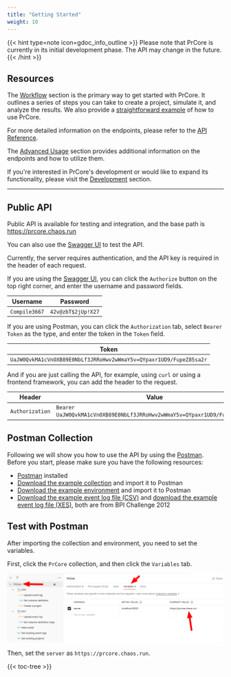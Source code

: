 ```yaml
---
title: "Getting Started"
weight: 10
---
```


{{< hint type=note icon=gdoc_info_outline >}}
Please note that PrCore is currently in its initial development phase. The API may change in the future.
{{< /hint >}}

## Resources

The [Workflow](../../workflow) section is the primary way to get started with PrCore. It outlines a series of steps you can take to create a project, simulate it, and analyze the results. We also provide a [straightforward example](/workflow/workflow-example/) of how to use PrCore.

For more detailed information on the endpoints, please refer to the [API Reference](https://prcore.chaos.run/docs).

The [Advanced Usage](../../advanced-usage) section provides additional information on the endpoints and how to utilize them.

If you're interested in PrCore's development or would like to expand its functionality, please visit the [Development](../../development) section.

---

## Public API

Public API is available for testing and integration, and the base path is https://prcore.chaos.run

You can also use the [Swagger UI](https://prcore.chaos.run/docs) to test the API.

Currently, the server requires authentication, and the API key is required in the header of each request.

If you are using the [Swagger UI](https://prcore.chaos.run/docs), you can click the `Authorize` button on the top right corner, and enter the username and password fields.

| Username | Password |
| -------- | -------- |
| `Compile3667` | `42v@zbT$2jUp!X27` |

If you are using Postman, you can click the `Authorization` tab, select `Bearer Token` as the type, and enter the token in the `Token` field.

| Token |
| ----- |
| `UaJW0QvkMA1cVnOXB89E0NbLf3JRRoHwv2wWmaY5v=QYpaxr1UD9/FupeZ85sa2r` |

And if you are just calling the API, for example, using `curl` or using a frontend framework, you can add the header to the request.

| Header | Value |
| ------ | ----- |
| `Authorization` | `Bearer UaJW0QvkMA1cVnOXB89E0NbLf3JRRoHwv2wWmaY5v=QYpaxr1UD9/FupeZ85sa2r` |

## Postman Collection

Following we will show you how to use the API by using the [Postman](https://www.postman.com/). Before you start, please make sure you have the following resources:

- [Postman](https://www.postman.com/) installed
- [Download the example collection](/download/postman_collection.json) and import it to Postman
- [Download the example environment](/download/postman_environment.json) and import it to Postman
- [Download the example event log file (CSV)](/download/bpic2012-CSV.zip) and [download the example event log file (XES)](/download/bpic2012-XES.zip), both are from BPI Challenge 2012

## Test with Postman

After importing the collection and environment, you need to set the variables.

First, click the `PrCore` collection, and then click the `Variables` tab.

![](images/set-path.png)

Then, set the `server` as `https://prcore.chaos.run`.

{{< toc-tree >}}
